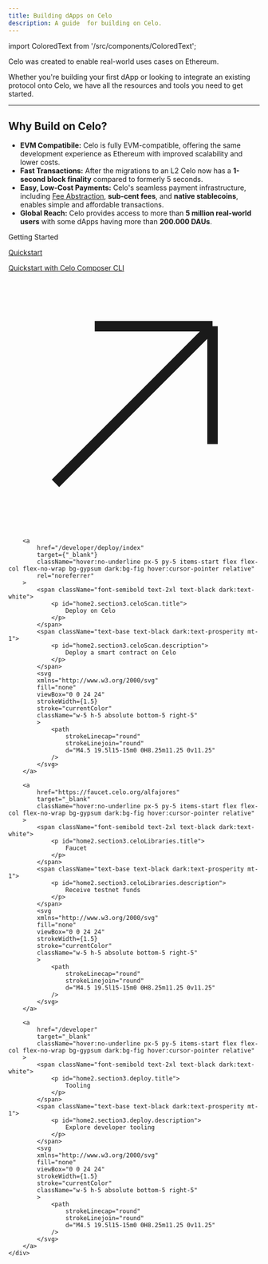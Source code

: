 ```yaml
---
title: Building dApps on Celo
description: A guide  for building on Celo.
---
```

import ColoredText from '/src/components/ColoredText';

Celo was created to enable real-world uses cases on Ethereum.

Whether you're building your first dApp or looking to integrate an existing protocol onto Celo, we have all the resources and tools you need to get started.

---

## Why Build on Celo?

- **EVM Compatibile:** Celo is fully EVM-compatible, offering the same development experience as Ethereum with improved scalability and lower costs.
- **Fast Transactions:** After the migrations to an L2 Celo now has a **1-second block finality** compared to formerly 5 seconds.
- **Easy, Low-Cost Payments:** Celo's seamless payment infrastructure, including [Fee Abstraction](/developer/fee-abstraction), **sub-cent fees**, and **native stablecoins**, enables simple and affordable transactions.
- **Global Reach:** Celo provides access to more than **5 million real-world users** with some dApps having more than **200.000 DAUs**.


<section className="mt-20 md:p-8 p-4 bg-sand dark:bg-fig">
    <span className="text-3xl font-bold">
        <p id="home2.section3.title">
            Getting Started
        </p>
    </span>
    <div className="grid md:grid-cols-2 grid-cols-1 gap-x-4 gap-y-4 w-full mt-8">
        <a
            href="/build/quickstart"
            target="_blank"
            className="hover:no-underline px-5 py-5 items-start flex flex-col flex-no-wrap bg-gypsum dark:bg-fig hover:cursor-pointer relative"
        >
            <span className="font-semibold text-2xl text-black dark:text-white">
                <p id="home2.section3.faucet.title">
                    Quickstart
                </p>
            </span>
            <span className="text-base text-black dark:text-prosperity mt-1">
                <p id="home2.section3.faucet.description">
                    Quickstart with Celo Composer CLI
                </p>
            </span>
            <svg
            xmlns="http://www.w3.org/2000/svg"
            fill="none"
            viewBox="0 0 24 24"
            strokeWidth={1.5}
            stroke="currentColor"
            className="w-5 h-5 absolute bottom-5 right-5"
            >
                <path
                    strokeLinecap="round"
                    strokeLinejoin="round"
                    d="M4.5 19.5l15-15m0 0H8.25m11.25 0v11.25"
                />
            </svg>
        </a>

        <a
            href="/developer/deploy/index"
            target={"_blank"}
            className="hover:no-underline px-5 py-5 items-start flex flex-col flex-no-wrap bg-gypsum dark:bg-fig hover:cursor-pointer relative"
            rel="noreferrer"
        >
            <span className="font-semibold text-2xl text-black dark:text-white">
                <p id="home2.section3.celoScan.title">
                    Deploy on Celo
                </p>
            </span>
            <span className="text-base text-black dark:text-prosperity mt-1">
                <p id="home2.section3.celoScan.description">
                    Deploy a smart contract on Celo
                </p>
            </span>
            <svg
            xmlns="http://www.w3.org/2000/svg"
            fill="none"
            viewBox="0 0 24 24"
            strokeWidth={1.5}
            stroke="currentColor"
            className="w-5 h-5 absolute bottom-5 right-5"
            >
                <path
                    strokeLinecap="round"
                    strokeLinejoin="round"
                    d="M4.5 19.5l15-15m0 0H8.25m11.25 0v11.25"
                />
            </svg>
        </a>

        <a
            href="https://faucet.celo.org/alfajores"
            target="_blank"
            className="hover:no-underline px-5 py-5 items-start flex flex-col flex-no-wrap bg-gypsum dark:bg-fig hover:cursor-pointer relative"
        >
            <span className="font-semibold text-2xl text-black dark:text-white">
                <p id="home2.section3.celoLibraries.title">
                    Faucet
                </p>
            </span>
            <span className="text-base text-black dark:text-prosperity mt-1">
                <p id="home2.section3.celoLibraries.description">
                    Receive testnet funds
                </p>
            </span>
            <svg
            xmlns="http://www.w3.org/2000/svg"
            fill="none"
            viewBox="0 0 24 24"
            strokeWidth={1.5}
            stroke="currentColor"
            className="w-5 h-5 absolute bottom-5 right-5"
            >
                <path
                    strokeLinecap="round"
                    strokeLinejoin="round"
                    d="M4.5 19.5l15-15m0 0H8.25m11.25 0v11.25"
                />
            </svg>
        </a>

        <a
            href="/developer"
            target="_blank"
            className="hover:no-underline px-5 py-5 items-start flex flex-col flex-no-wrap bg-gypsum dark:bg-fig hover:cursor-pointer relative"
        >
            <span className="font-semibold text-2xl text-black dark:text-white">
                <p id="home2.section3.deploy.title">
                    Tooling
                </p>
            </span>
            <span className="text-base text-black dark:text-prosperity mt-1">
                <p id="home2.section3.deploy.description">
                    Explore developer tooling
                </p>
            </span>
            <svg
            xmlns="http://www.w3.org/2000/svg"
            fill="none"
            viewBox="0 0 24 24"
            strokeWidth={1.5}
            stroke="currentColor"
            className="w-5 h-5 absolute bottom-5 right-5"
            >
                <path
                    strokeLinecap="round"
                    strokeLinejoin="round"
                    d="M4.5 19.5l15-15m0 0H8.25m11.25 0v11.25"
                />
            </svg>
        </a>
    </div>
</section>

